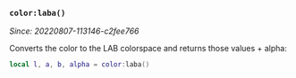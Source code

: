 ### `color:laba()`

*Since: 20220807-113146-c2fee766*

Converts the color to the LAB colorspace and returns those values +
alpha:

```lua
local l, a, b, alpha = color:laba()
```


